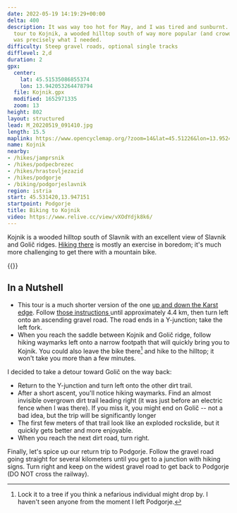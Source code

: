 ```yaml
---
date: 2022-05-19 14:19:29+00:00
delta: 400
description: It was way too hot for May, and I was tired and sunburnt. An early morning
  tour to Kojnik, a wooded hilltop south of way more popular (and crowded) Slavnik,
  was precisely what I needed.
difficulty: Steep gravel roads, optional single tracks
difflevel: 2,d
duration: 2
gpx:
  center:
    lat: 45.51535086855374
    lon: 13.942053264478794
  file: Kojnik.gpx
  modified: 1652971335
  zoom: 13
height: 802
layout: structured
lead: M_20220519_091410.jpg
length: 15.5
maplink: https://www.opencyclemap.org/?zoom=14&lat=45.51226&lon=13.95242&layers=B0000
name: Kojnik
nearby:
- /hikes/jamprsnik
- /hikes/podpecbrezec
- /hikes/hrastovljezazid
- /hikes/podgorje
- /biking/podgorjeslavnik
region: istria
start: 45.531420,13.947151
startpoint: Podgorje
title: Biking to Kojnik
video: https://www.relive.cc/view/vXOdYdjk8k6/
---
```

Kojnik is a wooded hilltop south of Slavnik with an excellent view of Slavnik and Golič ridges. [Hiking there](/en/hikes/kojnik) is mostly an exercise in boredom; it's much more challenging to get there with a mountain bike.

{{<hike-details>}}

## In a Nutshell

* This tour is a much shorter version of the one [up and down the Karst edge](../podgorjekavcic/). Follow [those instructions ](../podgorjekavcic/#instr)until approximately 4.4 km, then turn left onto an ascending gravel road. The road ends in a Y-junction; take the left fork.
* When you reach the saddle between Kojnik and Golič ridge, follow hiking waymarks left onto a narrow footpath that will quickly bring you to Kojnik. You could also leave the bike there[^LCK] and hike to the hilltop; it won't take you more than a few minutes.

[^LCK]: Lock it to a tree if you think a nefarious individual might drop by. I haven't seen anyone from the moment I left Podgorje.

I decided to take a detour toward Golič on the way back:

* Return to the Y-junction and turn left onto the other dirt trail.
* After a short ascent, you'll notice hiking waymarks. Find an almost invisible overgrown dirt trail leading right (it was just before an electric fence when I was there). If you miss it, you might end on Golič -- not a bad idea, but the trip will be significantly longer
* The first few meters of that trail look like an exploded rockslide, but it quickly gets better and more enjoyable.
* When you reach the next dirt road, turn right.

Finally, let's spice up our return trip to Podgorje. Follow the gravel road going straight for several kilometers until you get to a junction with hiking signs. Turn right and keep on the widest gravel road to get back to Podgorje (DO NOT cross the railway).
